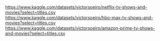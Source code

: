 https://www.kaggle.com/datasets/victorsoeiro/netflix-tv-shows-and-movies?select=titles.csv
https://www.kaggle.com/datasets/victorsoeiro/hbo-max-tv-shows-and-movies?select=titles.csv
https://www.kaggle.com/datasets/victorsoeiro/amazon-prime-tv-shows-and-movies?select=titles.csv
